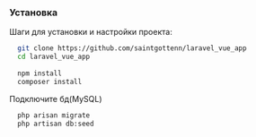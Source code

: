 

### Установка

Шаги для установки и настройки проекта:

```bash
  git clone https://github.com/saintgottenn/laravel_vue_app
  cd laravel_vue_app
  
  npm install
  composer install
```


Подключите бд(MySQL)

```bash
  php arisan migrate
  php artisan db:seed
```
